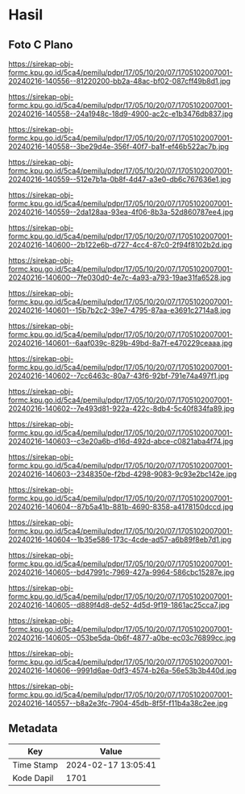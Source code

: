 # Hasil

## Foto C Plano

https://sirekap-obj-formc.kpu.go.id/5ca4/pemilu/pdpr/17/05/10/20/07/1705102007001-20240216-140556--81220200-bb2a-48ac-bf02-087cff49b8d1.jpg

https://sirekap-obj-formc.kpu.go.id/5ca4/pemilu/pdpr/17/05/10/20/07/1705102007001-20240216-140558--24a1948c-18d9-4900-ac2c-e1b3476db837.jpg

https://sirekap-obj-formc.kpu.go.id/5ca4/pemilu/pdpr/17/05/10/20/07/1705102007001-20240216-140558--3be29d4e-356f-40f7-ba1f-ef46b522ac7b.jpg

https://sirekap-obj-formc.kpu.go.id/5ca4/pemilu/pdpr/17/05/10/20/07/1705102007001-20240216-140559--512e7b1a-0b8f-4d47-a3e0-db6c767636e1.jpg

https://sirekap-obj-formc.kpu.go.id/5ca4/pemilu/pdpr/17/05/10/20/07/1705102007001-20240216-140559--2da128aa-93ea-4f06-8b3a-52d860787ee4.jpg

https://sirekap-obj-formc.kpu.go.id/5ca4/pemilu/pdpr/17/05/10/20/07/1705102007001-20240216-140600--2b122e6b-d727-4cc4-87c0-2f94f8102b2d.jpg

https://sirekap-obj-formc.kpu.go.id/5ca4/pemilu/pdpr/17/05/10/20/07/1705102007001-20240216-140600--7fe030d0-4e7c-4a93-a793-19ae31fa6528.jpg

https://sirekap-obj-formc.kpu.go.id/5ca4/pemilu/pdpr/17/05/10/20/07/1705102007001-20240216-140601--15b7b2c2-39e7-4795-87aa-e3691c2714a8.jpg

https://sirekap-obj-formc.kpu.go.id/5ca4/pemilu/pdpr/17/05/10/20/07/1705102007001-20240216-140601--6aaf039c-829b-49bd-8a7f-e470229ceaaa.jpg

https://sirekap-obj-formc.kpu.go.id/5ca4/pemilu/pdpr/17/05/10/20/07/1705102007001-20240216-140602--7cc6463c-80a7-43f6-92bf-791e74a497f1.jpg

https://sirekap-obj-formc.kpu.go.id/5ca4/pemilu/pdpr/17/05/10/20/07/1705102007001-20240216-140602--7e493d81-922a-422c-8db4-5c40f834fa89.jpg

https://sirekap-obj-formc.kpu.go.id/5ca4/pemilu/pdpr/17/05/10/20/07/1705102007001-20240216-140603--c3e20a6b-d16d-492d-abce-c0821aba4f74.jpg

https://sirekap-obj-formc.kpu.go.id/5ca4/pemilu/pdpr/17/05/10/20/07/1705102007001-20240216-140603--2348350e-f2bd-4298-9083-9c93e2bc142e.jpg

https://sirekap-obj-formc.kpu.go.id/5ca4/pemilu/pdpr/17/05/10/20/07/1705102007001-20240216-140604--87b5a41b-881b-4690-8358-a4178150dccd.jpg

https://sirekap-obj-formc.kpu.go.id/5ca4/pemilu/pdpr/17/05/10/20/07/1705102007001-20240216-140604--1b35e586-173c-4cde-ad57-a6b89f8eb7d1.jpg

https://sirekap-obj-formc.kpu.go.id/5ca4/pemilu/pdpr/17/05/10/20/07/1705102007001-20240216-140605--bd47991c-7969-427a-9964-586cbc15287e.jpg

https://sirekap-obj-formc.kpu.go.id/5ca4/pemilu/pdpr/17/05/10/20/07/1705102007001-20240216-140605--d889f4d8-de52-4d5d-9f19-1861ac25cca7.jpg

https://sirekap-obj-formc.kpu.go.id/5ca4/pemilu/pdpr/17/05/10/20/07/1705102007001-20240216-140605--053be5da-0b6f-4877-a0be-ec03c76899cc.jpg

https://sirekap-obj-formc.kpu.go.id/5ca4/pemilu/pdpr/17/05/10/20/07/1705102007001-20240216-140606--9991d6ae-0df3-4574-b26a-56e53b3b440d.jpg

https://sirekap-obj-formc.kpu.go.id/5ca4/pemilu/pdpr/17/05/10/20/07/1705102007001-20240216-140557--b8a2e3fc-7904-45db-8f5f-f11b4a38c2ee.jpg


## Metadata

| Key        | Value               |
| ---------- | ------------------- |
| Time Stamp | 2024-02-17 13:05:41 |
| Kode Dapil | 1701                |



